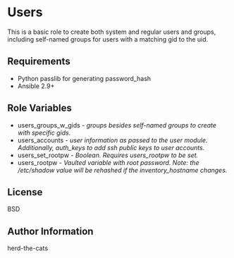 Users
=========

This is a basic role to create both system and regular users and groups, including self-named groups for users with a matching gid to the uid.

Requirements
------------

- Python passlib for generating password_hash
- Ansible 2.9+

Role Variables
--------------

- users\_groups_w_gids - _groups besides self-named groups to create with specific gids._
- users\_accounts - _user information as passed to the user module. Additionally, auth\_keys to add ssh public keys to user accounts._
- users\_set\_rootpw - _Boolean. Requires users\_rootpw to be set._
- users\_rootpw - _Vaulted variable with root password. Note: the /etc/shadow value will be rehashed if the inventory\_hostname changes._

License
-------

BSD

Author Information
------------------

herd-the-cats
